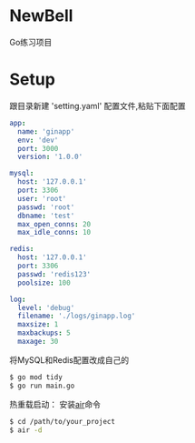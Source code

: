 # NewBell
Go练习项目
# Setup
跟目录新建 'setting.yaml' 配置文件,粘贴下面配置
```yaml
app:
  name: 'ginapp'
  env: 'dev'
  port: 3000
  version: '1.0.0'

mysql:
  host: '127.0.0.1'
  port: 3306
  user: 'root'
  passwd: 'root'
  dbname: 'test'
  max_open_conns: 20
  max_idle_conns: 10

redis:
  host: '127.0.0.1'
  port: 3306
  passwd: 'redis123'
  poolsize: 100

log:
  level: 'debug'
  filename: './logs/ginapp.log'
  maxsize: 1
  maxbackups: 5
  maxage: 30
```
将MySQL和Redis配置改成自己的

```bash
$ go mod tidy
$ go run main.go
```

热重载启动：
安装[air](https://github.com/cosmtrek/air)命令
```bash
$ cd /path/to/your_project
$ air -d
```